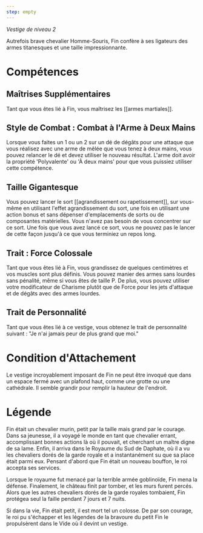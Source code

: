 ```yaml
---
step: empty
---
```

*Vestige de niveau 2*

Autrefois brave chevalier Homme-Souris, Fin confère à ses ligateurs des armes titanesques et une taille impressionnante.

# Compétences

## Maîtrises Supplémentaires
Tant que vous êtes lié à Fin, vous maîtrisez les [[armes martiales]].

## Style de Combat : Combat à l'Arme à Deux Mains
Lorsque vous faites un 1 ou un 2 sur un dé de dégâts pour une attaque que vous réalisez avec une arme de mêlée que vous tenez à deux mains, vous pouvez relancer le dé et devez utiliser le nouveau résultat. L'arme doit avoir la propriété 'Polyvalente' ou 'À deux mains' pour que vous puissiez utiliser cette compétence.

## Taille Gigantesque
Vous pouvez lancer le sort [[agrandissement ou rapetissement]], sur vous-même en utilisant l'effet agrandissement du sort, une fois en utilisant une action bonus et sans dépenser d'emplacements de sorts ou de composantes matérielles. Vous n'avez pas besoin de vous concentrer sur ce sort. Une fois que vous avez lancé ce sort, vous ne pouvez pas le lancer de cette façon jusqu'à ce que vous terminiez un repos long.

## Trait : Force Colossale
Tant que vous êtes lié à Fin, vous grandissez de quelques centimètres et vos muscles sont plus définis. Vous pouvez manier des armes sans lourdes sans pénalité, même si vous êtes de taille P. De plus, vous pouvez utiliser votre modificateur de Charisme plutôt que de Force pour les jets d'attaque et de dégâts avec des armes lourdes.

## Trait de Personnalité
Tant que vous êtes lié à ce vestige, vous obtenez le trait de personnalité suivant : "Je n'ai jamais peur de plus grand que moi."

# Condition d'Attachement
Le vestige incroyablement imposant de Fin ne peut être invoqué que dans un espace fermé avec un plafond haut, comme une grotte ou une cathédrale. Il semble grandir pour remplir la hauteur de l'endroit.

# Légende
Fin était un chevalier murin, petit par la taille mais grand par le courage. Dans sa jeunesse, il a voyagé le monde en tant que chevalier errant, accomplissant bonnes actions là où il pouvait, et cherchant un maître digne de sa lame. Enfin, il arriva dans le Royaume du Sud de Daphate, où il a vu les chevaliers dorés de la garde royale et a instantanément su que sa place était parmi eux. Pensant d'abord que Fin était un nouveau bouffon, le roi accepta ses services.

Lorsque le royaume fut menacé par la terrible armée goblinoïde, Fin mena la défense. Finalement, le château finit par tomber, et les murs furent percés. Alors que les autres chevaliers dorés de la garde royales tombaient, Fin protégea seul la faille pendant 7 jours et 7 nuits.

Si dans la vie, Fin était petit, il est mort tel un colosse. De par son courage, le roi pu s'échapper et les légendes de la bravoure du petit Fin le propulsèrent dans le Vide où il devint un vestige.
